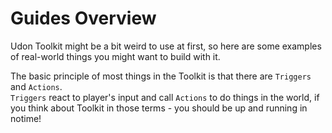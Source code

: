 # Guides Overview

Udon Toolkit might be a bit weird to use at first, so here are some examples of real-world things you might want to build with it.

The basic principle of most things in the Toolkit is that there are `Triggers` and `Actions`.  
`Triggers` react to player's input and call `Actions` to do things in the world, if you think about Toolkit in those terms - you should be up and running in notime!

